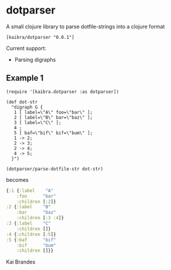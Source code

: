 # dotparser
A small clojure library to parse dotfile-strings into a clojure format

`[kaibra/dotparser "0.0.1"]`

Current support:
*   Parsing digraphs

## Example 1


```
(require '[kaibra.dotparser :as dotparser])

(def dot-str
  "digraph G {
   1 [ label=\"A\" foo=\"bar\" ];
   2 [ label=\"B\" bar=\"baz\" ];
   3 [ label=\"C\" ];
   4 ;
   5 [ baf=\"bif\" bif=\"bum\" ];
   1 -> 2;
   2 -> 3;
   2 -> 4;
   4 -> 5;
  }")

(dotparser/parse-dotfile-str dot-str)

```

becomes 

```clj
{:1 {:label    "A"
    :foo      "bar"
    :children [:2]}
:2 {:label    "B"
    :bar      "baz"
    :children [:3 :4]}
:3 {:label    "C"
    :children []}
:4 {:children [:5]}
:5 {:baf      "bif"
    :bif      "bum"
    :children []}}

```

Kai Brandes